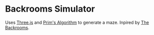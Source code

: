 # Backrooms Simulator

Uses [Three.js](https://threejs.org/) and [Prim's Algorithm](https://en.wikipedia.org/wiki/Maze_generation_algorithm#Iterative_randomized_Prim's_algorithm_(without_stack,_without_sets)) to generate a maze. Inpired by [The Backrooms](https://en.wikipedia.org/wiki/The_Backrooms). 
